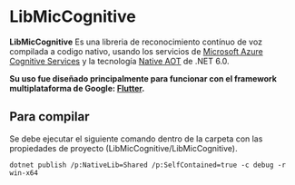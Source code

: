 # LibMicCognitive

__LibMicCognitive__ Es una libreria de reconocimiento contínuo de voz compilada 
a codigo nativo, usando los servicios de [Microsoft Azure Cognitive Services](https://azure.microsoft.com/es-mx/services/cognitive-services/) y la tecnología [Native AOT](https://docs.microsoft.com/en-us/dotnet/core/deploying/native-aot) de .NET 6.0.

__Su uso fue diseñado principalmente para funcionar con el framework multiplataforma de Google:
[Flutter](https://flutter.dev/).__

## Para compilar

Se debe ejecutar el siguiente comando dentro de la carpeta con las propiedades de proyecto (LibMicCognitive/LibMicCognitive).
```batch
dotnet publish /p:NativeLib=Shared /p:SelfContained=true -c debug -r win-x64
```
